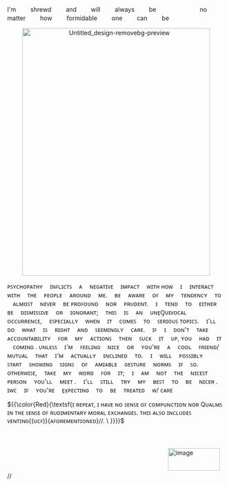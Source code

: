I'm ㅤ ㅤshrewd ㅤ ㅤand ㅤ ㅤwill ㅤ ㅤalways ㅤ ㅤbe ㅤ ㅤ ㅤ ㅤ ㅤ ㅤno ㅤ ㅤmatter ㅤ ㅤhow ㅤ ㅤformidable ㅤ ㅤone ㅤ ㅤcan ㅤ ㅤbe
<p align="center"><img width="435" height="573" alt="Untitled_design-removebg-preview" src="https://github.com/user-attachments/assets/6c0c6d52-c098-4d8a-9fa5-f0a44c20f09b" /> 

ᴘꜱʏᴄʜᴏᴘᴀᴛʜʏ ㅤɪɴꜰʟɪᴄᴛꜱ ㅤᴀ ㅤɴᴇɢᴀᴛɪᴠᴇ ㅤɪᴍᴘᴀᴄᴛㅤ ᴡɪᴛʜ ʜᴏᴡ ㅤɪ ㅤɪɴᴛᴇʀᴀᴄᴛ ㅤᴡɪᴛʜ ㅤᴛʜᴇ ㅤᴘᴇᴏᴘʟᴇ ㅤᴀʀᴏᴜɴᴅ ㅤᴍᴇ. ㅤʙᴇ ㅤᴀᴡᴀʀᴇ ㅤᴏꜰ ㅤᴍʏ ㅤᴛᴇɴᴅᴇɴᴄʏ ㅤᴛᴏ ㅤᴀʟᴍᴏꜱᴛ ㅤɴᴇᴠᴇʀ ㅤʙᴇ ᴘʀᴏꜰᴏᴜɴᴅ ㅤɴᴏʀ ㅤᴘʀᴜᴅᴇɴᴛ. ㅤɪ ㅤᴛᴇɴᴅ ㅤᴛᴏ ㅤᴇɪᴛʜᴇʀ ㅤʙᴇ ㅤᴅɪꜱᴍɪꜱꜱɪᴠᴇ ㅤᴏʀ ㅤɪɢɴᴏʀᴀɴᴛ; ㅤᴛʜɪꜱ ㅤɪꜱ ㅤᴀɴ ㅤᴜɴᴇ̠Q̠ᴜɪᴠᴏᴄᴀʟ ㅤᴏᴄᴄᴜʀʀᴇɴᴄᴇ, ㅤᴇꜱᴘᴇᴄɪᴀʟʟʏ ㅤᴡʜᴇɴ ㅤɪᴛ ㅤᴄᴏᴍᴇꜱ ㅤᴛᴏ ㅤꜱᴇʀɪᴏᴜꜱ ᴛᴏᴘɪᴄꜱ. ㅤɪ'ʟʟ ㅤᴅᴏ ㅤᴡʜᴀᴛ ㅤɪꜱ ㅤʀɪɢʜᴛ ㅤᴀɴᴅ ㅤꜱᴇᴇᴍɪɴɢʟʏ ㅤᴄᴀʀᴇ.   ㅤɪꜰ ㅤɪ ㅤᴅᴏɴ'ᴛ ㅤᴛᴀᴋᴇ ㅤᴀᴄᴄᴏᴜɴᴛᴀʙɪʟɪᴛʏ ㅤꜰᴏʀ ㅤᴍʏ ㅤᴀᴄᴛɪᴏɴꜱ ㅤᴛʜᴇɴ ㅤꜱᴜᴄᴋ ㅤɪᴛ ㅤᴜᴘ, ʏᴏᴜ ㅤʜᴀᴅ ㅤɪᴛ ㅤᴄᴏᴍɪɴɢ . ᴜɴʟᴇꜱꜱ ㅤɪ'ᴍ ㅤꜰᴇᴇʟɪɴɢ ㅤɴɪᴄᴇ ㅤᴏʀ ㅤʏᴏᴜ'ʀᴇ ㅤᴀ ㅤᴄᴏᴏʟ ㅤꜰʀɪᴇɴᴅ/ᴍᴜᴛᴜᴀʟ ㅤᴛʜᴀᴛ ㅤɪ'ᴍ ㅤᴀᴄᴛᴜᴀʟʟʏ ㅤɪɴᴄʟɪɴᴇᴅ ㅤᴛᴏ. ㅤɪ ㅤᴡɪʟʟ ㅤᴘᴏꜱꜱɪʙʟʏ ㅤꜱᴛᴀʀᴛ ㅤꜱʜᴏᴡɪɴɢ ㅤꜱɪɢɴꜱ ㅤᴏꜰ ㅤᴀᴍɪᴀʙʟᴇ ㅤɢᴇꜱᴛᴜʀᴇ ㅤɴᴏʀᴍꜱ ㅤɪꜰ ㅤꜱᴏ. ᴏᴛʜᴇʀᴡɪꜱᴇ, ㅤᴛᴀᴋᴇ ㅤᴍʏ ㅤᴡᴏʀᴅ ㅤꜰᴏʀ ㅤɪᴛ; ㅤɪ ㅤᴀᴍ ㅤɴᴏᴛ ㅤᴛʜᴇ ㅤɴɪᴄᴇꜱᴛ ㅤᴘᴇʀꜱᴏɴ ㅤʏᴏᴜ'ʟʟ ㅤᴍᴇᴇᴛ . ㅤɪ'ʟʟ ㅤꜱᴛɪʟʟ ㅤᴛʀʏ ㅤᴍʏ ㅤʙᴇꜱᴛ ㅤᴛᴏ ㅤʙᴇ ㅤɴɪᴄᴇʀ .   ɪᴡᴄ ㅤɪꜰ ㅤʏᴏᴜ'ʀᴇ ㅤᴇ̠x̠ᴘᴇᴄᴛɪɴɢ ㅤᴛᴏ ㅤʙᴇ ㅤᴛʀᴇᴀᴛᴇᴅ ㅤᴡ/ ᴄᴀʀᴇ

  ${{\color{Red}{\textsf{ɪ ʀᴇᴘᴇᴀᴛ, ɪ ʜᴀᴠᴇ ɴᴏ ꜱᴇɴꜱᴇ ᴏꜰ ᴄᴏᴍᴘᴜɴᴄᴛɪᴏɴ ɴᴏʀ Qᴜᴀʟᴍꜱ ɪɴ ᴛʜᴇ ꜱᴇɴꜱᴇ ᴏꜰ ʀᴜᴅɪᴍᴇɴᴛᴀʀʏ ᴍᴏʀᴀʟ ᴇxᴄʜᴀɴɢᴇꜱ. ᴛʜɪꜱ ᴀʟꜱᴏ ɪɴᴄʟᴜᴅᴇꜱ ᴠᴇɴᴛɪɴɢ{(ᴜᴄꜰ)}{ᴀꜰᴏʀᴇᴍᴇɴᴛɪᴏɴᴇᴅ}//.
\ }}}}$
</div>
ㅤ ㅤㅤ ㅤㅤ ㅤㅤ ㅤㅤ ㅤㅤ ㅤㅤ ㅤㅤ ㅤㅤ ㅤㅤ ㅤㅤ ㅤㅤ ㅤㅤ ㅤㅤ ㅤㅤ ㅤㅤ ㅤㅤ ㅤㅤ ㅤㅤ ㅤㅤ ㅤㅤ ㅤㅤ ㅤㅤ ㅤㅤ ㅤㅤ ㅤㅤ ㅤㅤ ㅤㅤ ㅤㅤ ㅤㅤ ㅤㅤ ㅤㅤ ㅤㅤ ㅤㅤ ㅤㅤ ㅤㅤ ㅤㅤ ㅤㅤ ㅤㅤ ㅤㅤ ㅤㅤ ㅤㅤ ㅤㅤ ㅤㅤ ㅤㅤ ㅤㅤ ㅤ
 <img width="120" height="52" alt="image" src="https://github.com/user-attachments/assets/b3912cb7-79ee-4dab-a938-52e6b1936051" />
//

 ㅤ ㅤ ㅤ

